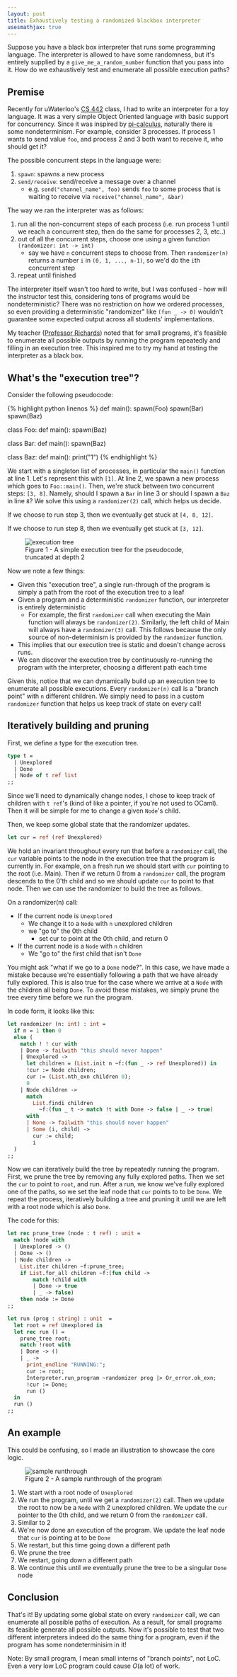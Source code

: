 ```yaml
---
layout: post
title: Exhaustively testing a randomized blackbox interpreter
usesmathjax: true
---
```

Suppose you have a black box interpreter that runs some programming language. The interpreter is allowed to have some randomness, but it's entirely supplied by a `give_me_a_random_number` function that you pass into it. How do we exhaustively test and enumerate all possible execution paths?

## Premise

Recently for uWaterloo's [CS 442](https://student.cs.uwaterloo.ca/~cs442/W21/) class, I had to write an interpreter for a toy language.
It was a very simple Object Oriented language with basic support for concurrency.
Since it was inspired by [pi-calculus](https://en.wikipedia.org/wiki/Π-calculus), naturally there is some nondeterminism.
For example, consider 3 processes.
If process 1 wants to send value `foo`, and process 2 and 3 both want to receive it, who should get it?

The possible concurrent steps in the language were:

1. `spawn`: spawns a new process
2. `send/receive`: send/receive a message over a channel
   * e.g. `send("channel_name", foo)` sends `foo` to some process that is waiting to receive via `receive("channel_name", &bar)`

The way we ran the interpreter was as follows:

1. run all the non-concurrent steps of each process (i.e. run process 1 until we reach a concurrent step, then do the same for processes 2, 3, etc..)
2. out of all the concurrent steps, choose one using a given function `(randomizer: int -> int)`
   * say we have `n` concurrent steps to choose from. Then `randomizer(n)` returns a number `i` in `(0, 1, ..., n-1)`, so we'd do the `i`th concurrent step
3. repeat until finished

The interpreter itself wasn't too hard to write, but I was confused - how will the instructor test this, considering tons of programs would be nondeterministic? There was no restriction on how we ordered processes, so even providing a deterministic "randomizer" like `(fun _ -> 0)` wouldn't guarantee some expected output across all students' implementations. 

My teacher ([Professor Richards](https://the.gregor.institute)) noted that for small programs, it's feasible to enumerate all possible outputs by running the program repeatedly and filling in an execution tree. This inspired me to try my hand at testing the interpreter as a black box.

## What's the "execution tree"?

Consider the following pseudocode:

{% highlight python linenos %}
def main():
    spawn(Foo)
    spawn(Bar)
    spawn(Baz)

class Foo:
    def main():
        spawn(Baz)

class Bar:
    def main():
        spawn(Baz)

class Baz:
    def main():
        print("1")
{% endhighlight %}

We start with a singleton list of processes, in particular the `main()` function at line 1.
Let's represent this with `[1]`.
At line 2, we spawn a new process which goes to `Foo::main()`.
Then, we're stuck between two concurrent steps: `[3, 8]`.
Namely, should I spawn a `Bar` in line 3 or should I spawn a `Baz` in line `8`?
We solve this using a `randomizer(2)` call, which helps us decide.

If we choose to run step 3, then we eventually get stuck at `[4, 8, 12]`.

If we choose to run step 8, then we eventually get stuck at `[3, 12]`.

<figure class="fig">
    <img src="/assets/images/2021-04-28-exhaustive-blackbox-interpreter/image-20210428184554691.png" alt="execution tree">
    <figcaption>Figure 1 - A simple execution tree for the pseudocode, truncated at depth 2</figcaption>
</figure>

Now we note a few things:

* Given this "execution tree", a single run-through of the program is simply a path from the root of the execution tree to a leaf
* Given a program and a deterministic `randomizer` function, our interpreter is entirely deterministic
  * For example, the first `randomizer` call when executing the Main function will always be `randomizer(2)`. Similarly, the left child of Main will always have a `randomizer(3)` call. This follows because the only source of non-determinism is provided by the `randomizer` function.
* This implies that our execution tree is static and doesn't change across runs.
* We can discover the execution tree by continuously re-running the program with the interpreter, choosing a different path each time

Given this, notice that we can dynamically build up an execution tree to enumerate all possible executions. Every `randomizer(n)` call is a "branch point" with `n` different children. We simply need to pass in a custom `randomizer` function that helps us keep track of state on every call!

## Iteratively building and pruning

First, we define a type for the execution tree.

```ocaml
type t =
  | Unexplored
  | Done
  | Node of t ref list
;;
```

Since we'll need to dynamically change nodes, I chose to keep track of children with `t ref`'s (kind of like a pointer, if you're not used to OCaml). Then it will be simple for me to change a given `Node`'s child. 

Then, we keep some global state that the randomizer updates.

```ocaml
let cur = ref (ref Unexplored)
```

We hold an invariant throughout every run that before a `randomizer` call, the `cur` variable points to the node in the execution tree that the program is currently in. For example, on a fresh run we should start with `cur` pointing to the root (i.e. Main). Then if we return 0 from a `randomizer` call, the program descends to the 0'th child and so we should update `cur` to point to that node. Then we can use the randomizer to build the tree as follows.

On a randomizer(n) call:

* If the current node is `Unexplored`
  * We change it to a `Node` with `n` unexplored children
  * we "go to" the 0th child
    * set cur to point at the 0th child, and return 0
* If the current node is a `Node` with `n` children
  * We "go to" the first child that isn't `Done`

You might ask "what if we go to a `Done` node?". In this case, we have made a mistake because we're essentially following a path that we have already fully explored. This is also true for the case where we arrive at a `Node` with the children all being `Done`. To avoid these mistakes, we simply prune the tree every time before we run the program.

In code form, it looks like this:

```ocaml
let randomizer (n: int) : int =
  if n = 1 then 0
  else (
    match ! ! cur with
    | Done -> failwith "this should never happen"
    | Unexplored ->
      let children = (List.init n ~f:(fun _ -> ref Unexplored)) in
      !cur := Node children;
      cur := (List.nth_exn children 0);
      0
    | Node children ->
      match
        List.findi children
          ~f:(fun _ t -> match !t with Done -> false | _ -> true)
      with
      | None -> failwith "this should never happen"
      | Some (i, child) ->
        cur := child;
        i
  )
;;
```

Now we can iteratively build the tree by repeatedly running the program. First, we prune the tree by removing any fully explored paths. Then we set the `cur` to point to `root`, and run. After a run, we know we've fully explored one of the paths, so we set the leaf node that `cur` points to to be `Done`. We repeat the process, iteratively building a tree and pruning it until we are left with a root node which is also `Done`. 

The code for this:

```ocaml
let rec prune_tree (node : t ref) : unit =
  match !node with
  | Unexplored -> ()
  | Done -> ()
  | Node children ->
    List.iter children ~f:prune_tree;
    if List.for_all children ~f:(fun child ->
        match !child with
        | Done -> true
        | _ -> false)
    then node := Done
;;

let run (prog : string) : unit  =
  let root = ref Unexplored in
  let rec run () =
    prune_tree root;
    match !root with
    | Done -> ()
    | _ ->
      print_endline "RUNNING:";
      cur := root;
      Interpreter.run_program ~randomizer prog |> Or_error.ok_exn;
      !cur := Done;
      run ()
  in
  run ()
;;
```

## An example

This could be confusing, so I made an illustration to showcase the core logic.

<figure class="fig">
    <img src="/assets/images/2021-04-28-exhaustive-blackbox-interpreter/image-20210428184646857.png" alt="sample runthrough">
    <figcaption>Figure 2 - A sample runthrough of the program</figcaption>
</figure>

1. We start with a root node of `Unexplored`
2. We run the program, until we get a `randomizer(2)` call. Then we update the root to now be a `Node` with 2 unexplored children. We update the `cur` pointer to the 0th child, and we return 0 from the `randomizer` call.
3. Similar to 2
4. We're now done an execution of the program. We update the leaf node that `cur` is pointing at to be `Done`
5. We restart, but this time going down a different path
6. We prune the tree
7. We restart, going down a different path
8. We continue this until we eventually prune the tree to be a singular `Done` node

## Conclusion

That's it! By updating some global state on every `randomizer` call, we can enumerate all possible paths of execution. As a result, for small programs its feasible generate all possible outputs. Now it's possible to test that two different interpreters indeed do the same thing for a program, even if the program has some nondeterminisim in it!

Note: By small program, I mean small interns of "branch points", not LoC.
Even a very low LoC program could cause $O($a lot$)$ of work.

